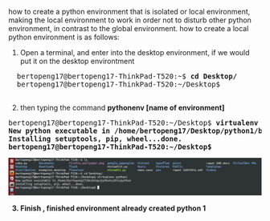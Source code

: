 how to create a python environment that is isolated or local environment, making the local environment to work in order not to disturb other python environment, in contrast to the global environment. how to create a local python environment is as follows:

1. Open a terminal, and enter into the desktop environment, if we would put it on the desktop environtment
  <pre>
  bertopeng17@bertopeng17-ThinkPad-T520:~$ <b>cd Desktop/</b>
  bertopeng17@bertopeng17-ThinkPad-T520:~/Desktop$
  </pre>

2. then typing the command <b>pythonenv [name of environment]</b> 
<pre>
bertopeng17@bertopeng17-ThinkPad-T520:~/Desktop$ <b>virtualenv python1<?b>
New python executable in /home/bertopeng17/Desktop/python1/bin/python
Installing setuptools, pip, wheel...done.
bertopeng17@bertopeng17-ThinkPad-T520:~/Desktop$ 
</pre>

![alt img](https://github.com/syaifulahdan/MCWT/blob/master/Python-virtualenv/image/Screenshot%20from%202016-04-16%2002:52:40.png)



3. Finish , finished environment already created python 1
